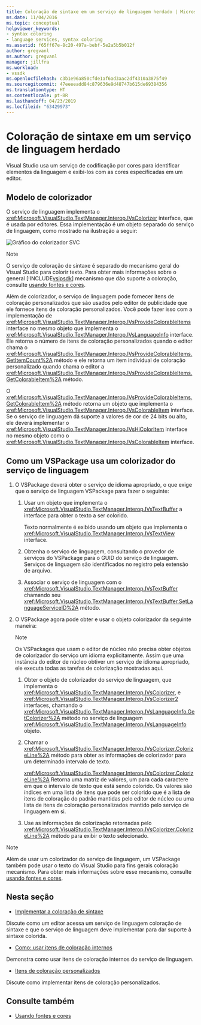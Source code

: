 ```yaml
---
title: Coloração de sintaxe em um serviço de linguagem herdado | Microsoft Docs
ms.date: 11/04/2016
ms.topic: conceptual
helpviewer_keywords:
- syntax coloring
- language services, syntax coloring
ms.assetid: f65ff67e-8c20-497a-bebf-5e2a5b5b012f
author: gregvanl
ms.author: gregvanl
manager: jillfra
ms.workload:
- vssdk
ms.openlocfilehash: c3b1e96a850cfde1af6ad3aac2df4310a3875f49
ms.sourcegitcommit: 47eeeeadd84c879636e9d48747b615de69384356
ms.translationtype: HT
ms.contentlocale: pt-BR
ms.lasthandoff: 04/23/2019
ms.locfileid: "63429973"
---
```

# <a name="syntax-coloring-in-a-legacy-language-service"></a>Coloração de sintaxe em um serviço de linguagem herdado

Visual Studio usa um serviço de codificação por cores para identificar elementos da linguagem e exibi-los com as cores especificadas em um editor.

## <a name="colorizer-model"></a>Modelo de colorizador
 O serviço de linguagem implementa o <xref:Microsoft.VisualStudio.TextManager.Interop.IVsColorizer> interface, que é usada por editores. Essa implementação é um objeto separado do serviço de linguagem, como mostrado na ilustração a seguir:

 ![Gráfico do colorizador SVC](../../extensibility/internals/media/figlgsvccolorizer.gif)

> [!NOTE]
> O serviço de coloração de sintaxe é separado do mecanismo geral do Visual Studio para colorir texto. Para obter mais informações sobre o general [!INCLUDE[vsipsdk](../../extensibility/includes/vsipsdk_md.md)] mecanismo que dão suporte a coloração, consulte [usando fontes e cores](../../extensibility/using-fonts-and-colors.md).

 Além de colorizador, o serviço de linguagem pode fornecer itens de coloração personalizados que são usados pelo editor de publicidade que ele fornece itens de coloração personalizados. Você pode fazer isso com a implementação de <xref:Microsoft.VisualStudio.TextManager.Interop.IVsProvideColorableItems> interface no mesmo objeto que implementa o <xref:Microsoft.VisualStudio.TextManager.Interop.IVsLanguageInfo> interface. Ele retorna o número de itens de coloração personalizados quando o editor chama o <xref:Microsoft.VisualStudio.TextManager.Interop.IVsProvideColorableItems.GetItemCount%2A> método e ele retorna um item individual de coloração personalizado quando chama o editor a <xref:Microsoft.VisualStudio.TextManager.Interop.IVsProvideColorableItems.GetColorableItem%2A> método.

 O <xref:Microsoft.VisualStudio.TextManager.Interop.IVsProvideColorableItems.GetColorableItem%2A> método retorna um objeto que implementa o <xref:Microsoft.VisualStudio.TextManager.Interop.IVsColorableItem> interface. Se o serviço de linguagem dá suporte a valores de cor de 24 bits ou alto, ele deverá implementar o <xref:Microsoft.VisualStudio.TextManager.Interop.IVsHiColorItem> interface no mesmo objeto como o <xref:Microsoft.VisualStudio.TextManager.Interop.IVsColorableItem> interface.

## <a name="how-a-vspackage-uses-a-language-service-colorizer"></a>Como um VSPackage usa um colorizador do serviço de linguagem

1. O VSPackage deverá obter o serviço de idioma apropriado, o que exige que o serviço de linguagem VSPackage para fazer o seguinte:

    1. Usar um objeto que implementa o <xref:Microsoft.VisualStudio.TextManager.Interop.IVsTextBuffer> a interface para obter o texto a ser colorido.

         Texto normalmente é exibido usando um objeto que implementa o <xref:Microsoft.VisualStudio.TextManager.Interop.IVsTextView> interface.

    2. Obtenha o serviço de linguagem, consultando o provedor de serviços do VSPackage para o GUID do serviço de linguagem. Serviços de linguagem são identificados no registro pela extensão de arquivo.

    3. Associar o serviço de linguagem com o <xref:Microsoft.VisualStudio.TextManager.Interop.IVsTextBuffer> chamando seu <xref:Microsoft.VisualStudio.TextManager.Interop.IVsTextBuffer.SetLanguageServiceID%2A> método.

2. O VSPackage agora pode obter e usar o objeto colorizador da seguinte maneira:

    > [!NOTE]
    > Os VSPackages que usam o editor de núcleo não precisa obter objetos de colorizador do serviço um idioma explicitamente. Assim que uma instância do editor de núcleo obtiver um serviço de idioma apropriado, ele executa todas as tarefas de colorização mostradas aqui.

    1. Obter o objeto de colorizador do serviço de linguagem, que implementa o <xref:Microsoft.VisualStudio.TextManager.Interop.IVsColorizer>, e <xref:Microsoft.VisualStudio.TextManager.Interop.IVsColorizer2> interfaces, chamando o <xref:Microsoft.VisualStudio.TextManager.Interop.IVsLanguageInfo.GetColorizer%2A> método no serviço de linguagem <xref:Microsoft.VisualStudio.TextManager.Interop.IVsLanguageInfo> objeto.

    2. Chamar o <xref:Microsoft.VisualStudio.TextManager.Interop.IVsColorizer.ColorizeLine%2A> método para obter as informações de colorizador para um determinado intervalo de texto.

         <xref:Microsoft.VisualStudio.TextManager.Interop.IVsColorizer.ColorizeLine%2A> Retorna uma matriz de valores, um para cada caractere em que o intervalo de texto que está sendo colorido. Os valores são índices em uma lista de itens que pode ser colorido que é a lista de itens de coloração do padrão mantidas pelo editor de núcleo ou uma lista de itens de coloração personalizados mantido pelo serviço de linguagem em si.

    3. Use as informações de colorização retornadas pelo <xref:Microsoft.VisualStudio.TextManager.Interop.IVsColorizer.ColorizeLine%2A> método para exibir o texto selecionado.

> [!NOTE]
> Além de usar um colorizador do serviço de linguagem, um VSPackage também pode usar o texto do Visual Studio para fins gerais coloração mecanismo. Para obter mais informações sobre esse mecanismo, consulte [usando fontes e cores](../../extensibility/using-fonts-and-colors.md).

## <a name="in-this-section"></a>Nesta seção
- [Implementar a coloração de sintaxe](../../extensibility/internals/implementing-syntax-coloring.md)

 Discute como um editor acessa um serviço de linguagem coloração de sintaxe e que o serviço de linguagem deve implementar para dar suporte à sintaxe colorida.

- [Como: usar itens de coloração internos](../../extensibility/internals/how-to-use-built-in-colorable-items.md)

 Demonstra como usar itens de coloração internos do serviço de linguagem.

- [Itens de coloração personalizados](../../extensibility/internals/custom-colorable-items.md)

 Discute como implementar itens de coloração personalizados.

## <a name="see-also"></a>Consulte também

- [Usando fontes e cores](../../extensibility/using-fonts-and-colors.md)